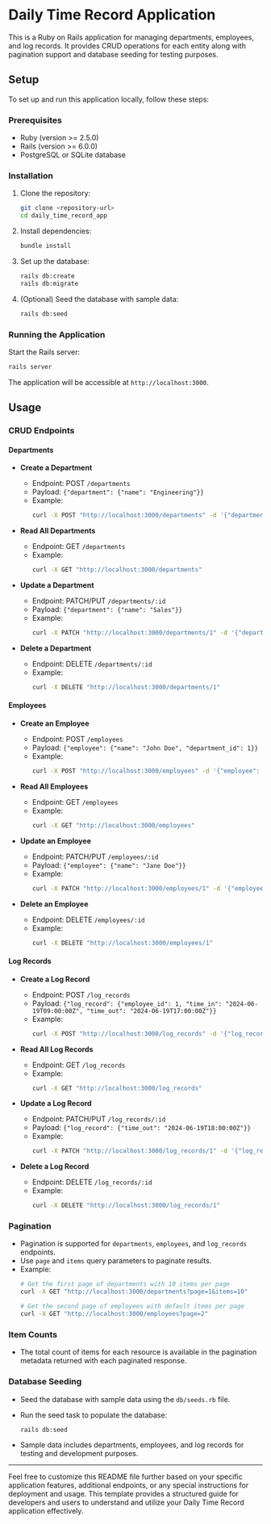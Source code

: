 # Daily Time Record Application

This is a Ruby on Rails application for managing departments, employees, and log records. It provides CRUD operations for each entity along with pagination support and database seeding for testing purposes.

## Setup

To set up and run this application locally, follow these steps:

### Prerequisites

- Ruby (version >= 2.5.0)
- Rails (version >= 6.0.0)
- PostgreSQL or SQLite database

### Installation

1. Clone the repository:

   ```bash
   git clone <repository-url>
   cd daily_time_record_app
   ```

2. Install dependencies:

   ```bash
   bundle install
   ```

3. Set up the database:

   ```bash
   rails db:create
   rails db:migrate
   ```

4. (Optional) Seed the database with sample data:

   ```bash
   rails db:seed
   ```

### Running the Application

Start the Rails server:

```bash
rails server
```

The application will be accessible at `http://localhost:3000`.

## Usage

### CRUD Endpoints

#### Departments

- **Create a Department**
  - Endpoint: POST `/departments`
  - Payload: `{"department": {"name": "Engineering"}}`
  - Example:
    ```bash
    curl -X POST "http://localhost:3000/departments" -d '{"department": {"name": "Engineering"}}' -H "Content-Type: application/json"
    ```

- **Read All Departments**
  - Endpoint: GET `/departments`
  - Example:
    ```bash
    curl -X GET "http://localhost:3000/departments"
    ```

- **Update a Department**
  - Endpoint: PATCH/PUT `/departments/:id`
  - Payload: `{"department": {"name": "Sales"}}`
  - Example:
    ```bash
    curl -X PATCH "http://localhost:3000/departments/1" -d '{"department": {"name": "Sales"}}' -H "Content-Type: application/json"
    ```

- **Delete a Department**
  - Endpoint: DELETE `/departments/:id`
  - Example:
    ```bash
    curl -X DELETE "http://localhost:3000/departments/1"
    ```

#### Employees

- **Create an Employee**
  - Endpoint: POST `/employees`
  - Payload: `{"employee": {"name": "John Doe", "department_id": 1}}`
  - Example:
    ```bash
    curl -X POST "http://localhost:3000/employees" -d '{"employee": {"name": "John Doe", "department_id": 1}}' -H "Content-Type: application/json"
    ```

- **Read All Employees**
  - Endpoint: GET `/employees`
  - Example:
    ```bash
    curl -X GET "http://localhost:3000/employees"
    ```

- **Update an Employee**
  - Endpoint: PATCH/PUT `/employees/:id`
  - Payload: `{"employee": {"name": "Jane Doe"}}`
  - Example:
    ```bash
    curl -X PATCH "http://localhost:3000/employees/1" -d '{"employee": {"name": "Jane Doe"}}' -H "Content-Type: application/json"
    ```

- **Delete an Employee**
  - Endpoint: DELETE `/employees/:id`
  - Example:
    ```bash
    curl -X DELETE "http://localhost:3000/employees/1"
    ```

#### Log Records

- **Create a Log Record**
  - Endpoint: POST `/log_records`
  - Payload: `{"log_record": {"employee_id": 1, "time_in": "2024-06-19T09:00:00Z", "time_out": "2024-06-19T17:00:00Z"}}`
  - Example:
    ```bash
    curl -X POST "http://localhost:3000/log_records" -d '{"log_record": {"employee_id": 1, "time_in": "2024-06-19T09:00:00Z", "time_out": "2024-06-19T17:00:00Z"}}' -H "Content-Type: application/json"
    ```

- **Read All Log Records**
  - Endpoint: GET `/log_records`
  - Example:
    ```bash
    curl -X GET "http://localhost:3000/log_records"
    ```

- **Update a Log Record**
  - Endpoint: PATCH/PUT `/log_records/:id`
  - Payload: `{"log_record": {"time_out": "2024-06-19T18:00:00Z"}}`
  - Example:
    ```bash
    curl -X PATCH "http://localhost:3000/log_records/1" -d '{"log_record": {"time_out": "2024-06-19T18:00:00Z"}}' -H "Content-Type: application/json"
    ```

- **Delete a Log Record**
  - Endpoint: DELETE `/log_records/:id`
  - Example:
    ```bash
    curl -X DELETE "http://localhost:3000/log_records/1"
    ```

### Pagination

- Pagination is supported for `departments`, `employees`, and `log_records` endpoints.
- Use `page` and `items` query parameters to paginate results.
- Example:
  ```bash
  # Get the first page of departments with 10 items per page
  curl -X GET "http://localhost:3000/departments?page=1&items=10"
  
  # Get the second page of employees with default items per page
  curl -X GET "http://localhost:3000/employees?page=2"
  ```

### Item Counts

- The total count of items for each resource is available in the pagination metadata returned with each paginated response.

### Database Seeding

- Seed the database with sample data using the `db/seeds.rb` file.
- Run the seed task to populate the database:
  ```bash
  rails db:seed
  ```

- Sample data includes departments, employees, and log records for testing and development purposes.

---

Feel free to customize this README file further based on your specific application features, additional endpoints, or any special instructions for deployment and usage. This template provides a structured guide for developers and users to understand and utilize your Daily Time Record application effectively.
